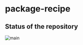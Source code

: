 # package-recipe

## Status of the repository

![main](https://github.com/vkhtech/package-recipe/actions/workflows/ci.yml/badge.svg?branch=main)